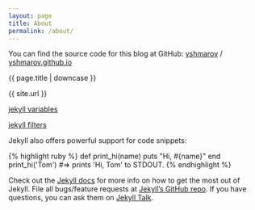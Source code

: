 ```yaml
---
layout: page
title: About
permalink: /about/
---
```


You can find the source code for this blog at GitHub:
[yshmarov][yshmarov-github] /
[yshmarov.github.io](https://github.com/yshmarov/yshmarov.github.io)

[yshmarov-github]: https://github.com/yshmarov

{{ page.title | downcase }}

{{ site.url }}

[jekyll variables](https://jekyllrb.com/docs/variables/)

[jekyll filters](https://jekyllrb.com/docs/liquid/filters/)

Jekyll also offers powerful support for code snippets:

{% highlight ruby %}
def print_hi(name)
  puts "Hi, #{name}"
end
print_hi('Tom')
#=> prints 'Hi, Tom' to STDOUT.
{% endhighlight %}

Check out the [Jekyll docs][jekyll-docs] for more info on how to get the most out of Jekyll. File all bugs/feature requests at [Jekyll’s GitHub repo][jekyll-gh]. If you have questions, you can ask them on [Jekyll Talk][jekyll-talk].

[jekyll-docs]: https://jekyllrb.com/docs/home
[jekyll-gh]:   https://github.com/jekyll/jekyll
[jekyll-talk]: https://talk.jekyllrb.com/
